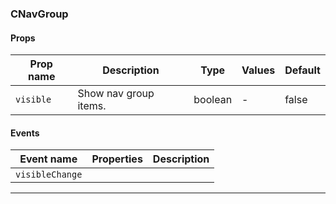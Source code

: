 ### CNavGroup

#### Props

| Prop name            | Description           | Type    | Values | Default |
| -------------------- | --------------------- | ------- | ------ | ------- |
| <code>visible</code> | Show nav group items. | boolean | -      | false   |

#### Events

| Event name                 | Properties | Description |
| -------------------------- | ---------- | ----------- |
| <code>visibleChange</code> |            |

---
